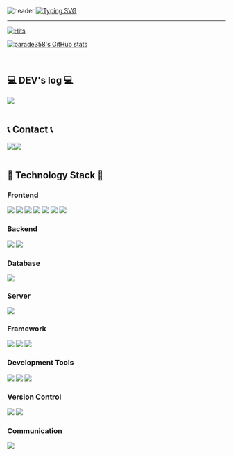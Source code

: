 ![header](https://capsule-render.vercel.app/api?type=waving&color=6994CDEE&text=&animation=twinkling&height=80)
[![Typing SVG](https://readme-typing-svg.herokuapp.com?font=Alkatra&color=6994CDEE&size=45&vCenter=true&width=1000&height=100&lines=Welcome+to+Kevin's+GitHub!👋)](https://git.io/typing-svg)

<div align="left">

-------

[![Hits](https://hits.seeyoufarm.com/api/count/incr/badge.svg?url=https%3A%2F%2Fgithub.com%2Fparade358&count_bg=%23608CBA&title_bg=%23555555&icon=baidu.svg&icon_color=%23E7E7E7&title=GitHub&edge_flat=false)](https://hits.seeyoufarm.com)

[![parade358's GitHub stats](https://github-readme-stats.vercel.app/api?username=parade358&include_all_commits=true&show_icons=true&theme=shadow_blue)](https://github.com/parade358/github-readme-stats)
 
<br>

## 💻 DEV's log 💻
<div style="display:flex; flex-direction:row;">
    <a href="https://parade358.github.io">
        <img src="https://img.shields.io/badge/GitHub%20Pages-181717?style=for-the-badge&logo=GitHub&logoColor=white"> 
    </a>
</div><br>

## 📞 Contact 📞
<div style="display:flex; flex-direction:row;">
    <a href="mailto:parade358@naver.com">
      <img src="https://img.shields.io/badge/Naver-03C75A?style=for-the-badge&logo=Naver&logoColor=white"> 
    </a>
    <a href="https://www.instagram.com/yxsxxng">
        <img src="https://img.shields.io/badge/Instagram-E4405F?style=for-the-badge&logo=Instagram&logoColor=white"> 
    </a>
</div><br>
    
## 🔨 Technology Stack 🔨

### Frontend
<div>
    <img src="https://img.shields.io/badge/HTML5-E34F26?style=for-the-badge&logo=HTML5&logoColor=white"> 
    <img src="https://img.shields.io/badge/CSS3-1572B6?style=for-the-badge&logo=CSS3&logoColor=white"> 
    <img src="https://img.shields.io/badge/JavaScript-F7DF1E?style=for-the-badge&logo=JavaScript&logoColor=black"> 
    <img src="https://img.shields.io/badge/React-61DAFB?style=for-the-badge&logo=React&logoColor=black"> 
    <img src="https://img.shields.io/badge/jQuery-0769AD?style=for-the-badge&logo=jQuery&logoColor=white"> 
    <img src="https://img.shields.io/badge/Ajax-6DB33F?style=for-the-badge&logo=Ajax&logoColor=white">
    <img src="https://img.shields.io/badge/Bootstrap-7952B3?style=for-the-badge&logo=Bootstrap&logoColor=white">
</div>

### Backend
<div>
    <img src="https://img.shields.io/badge/Java-007396?style=for-the-badge&logo=Java&logoColor=white"> 
    <img src="https://img.shields.io/badge/Python-3776AB?style=for-the-badge&logo=Python&logoColor=white"> 
</div>

### Database
<div>
    <img src="https://img.shields.io/badge/ORACLE-F80000?style=for-the-badge&logo=Oracle&logoColor=white"> 
</div>

### Server
<div>
    <img src="https://img.shields.io/badge/Apache%20Tomcat-F8DC75?style=for-the-badge&logo=ApacheTomcat&logoColor=black">
</div>

### Framework
<div>
    <img src="https://img.shields.io/badge/Spring-6DB33F?style=for-the-badge&logo=Spring&logoColor=white"> 
    <img src="https://img.shields.io/badge/Spring%20Boot-6DB33F?style=for-the-badge&logo=SpringBoot&logoColor=white"> 
    <img src="https://img.shields.io/badge/Bootstrap-7952B3?style=for-the-badge&logo=Bootstrap&logoColor=white">
</div>


### Development Tools
<div>
    <img src="https://img.shields.io/badge/Eclipse%20IDE-2C2255?style=for-the-badge&logo=EclipseIDE&logoColor=white">
    <img src="https://img.shields.io/badge/Eclipse%20STS-6DB33F?style=for-the-badge&logo=Eclipse&logoColor=white"> 
    <img src="https://img.shields.io/badge/Visual%20Studio%20Code-007ACC?style=for-the-badge&logo=VisualStudioCode&logoColor=white"> 
</div>

### Version Control
<div>
    <img src="https://img.shields.io/badge/Git-F05032?style=for-the-badge&logo=Git&logoColor=white"> 
    <img src="https://img.shields.io/badge/GitHub-181717?style=for-the-badge&logo=GitHub&logoColor=white"> 
</div>

### Communication
<div>
    <img src="https://img.shields.io/badge/Slack-4A154B?style=for-the-badge&logo=Slack&logoColor=white"> 
</div>

</div><br>
</div>

